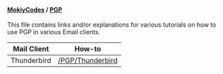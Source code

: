 #### [MokiyCodes](https://github.com/MokiyCodes/MokiyCodes) / [PGP](https://github.com/MokiyCodes/MokiyCodes/blob/main/PGP)
This file contains links and/or explanations for various tutorials on how to use PGP in various Email clients.

| Mail Client | How-to                                                                                    |
| ----------- | ----------------------------------------------------------------------------------------- |
| Thunderbird | [/PGP/Thunderbird](https://mokiycodes.github.io/MokiyCodes/PGP/Thunderbird)               |
